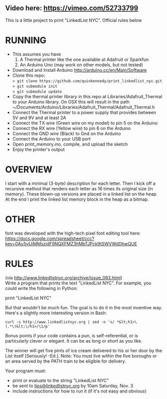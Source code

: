 Video here: https://vimeo.com/52733799
--------------------------
This is a little project to print "LinkedList NYC". Official rules below

RUNNING
=======
* This assumes you have
    1. A Thermal printer like the one available at Adafruit or Sparkfun
    2. An Arduino Uno (may work on other models, but not tested)
* Download and Install Arduino http://arduino.cc/en/Main/Software
* Clone this repo:  
    ```> git clone https://github.com/quinkennedy/print_linkedlist_nyc.git```  
    ```> git submodule init```  
    ```> git submodule update```  
* Copy the thermal printer library in this repo at Libraries/Adafruit_Thermal to your Arduino library. On OSX this will result in the path ~/Documents/Arduino/Libraries/Adafruit_Thermal/Adafruit_Thermal.h
* Connect the Thermal printer to a power supply that provides between 5V and 9V and at least 2A
* Connect the TX wire (Green wire on my model) to pin 5 on the Arduino
* Connect the RX wire (Yellow wire) to pin 6 on the Arduino
* Connect the GND wire (Black) to Gnd on the Arduino
* Connect the Arduino to your USB port
* Open print_memory.ino, compile, and upload the sketch
* Enjoy the printer's output

OVERVIEW
======
I start with a minimal (3-byte) description for each letter. Then I kick off a recursive method that renders each letter as 16 times its original size (in memory). These blown-up versions are placed in a linked list on the heap. At the end I print the linked list memory block in the heap as a bitmap.  

OTHER
======
font was developed with the high-tech pixel font editing tool here:
https://docs.google.com/spreadsheet/ccc?key=0Au1jvUiMMszidF9NQXFMZ3hMbTJPck9tSWVWdDhwQUE

RULES
======
(via http://www.linkedlistnyc.org/archive/issue_083.html)  
Write a program that prints the text "LinkedList NYC". For example, you could write the following in Python:

print "LinkedList NYC"

But that wouldn't be much fun. The goal is to do it in the most inventive way. Here's a slightly more interesting version in Bash:

```curl -s http://www.linkedlistnyc.org | sed -n 's/ *&lt;h1>\(.*\)&lt;\/h1>/\1/p'```

Bonus points if your code contains a pun, is self-referential, or is particularly clever or elegant. It can be as long or short as you like.

The winner will get five pints of ice cream delivered to his or her door by the List itself [Seriously! -Ed.]. Note: You must live within the five boroughs or an area served by the PATH train to be eligible for delivery.

Your program must:

* print or evaluate to the string "LinkedList NYC"
* be sent to tips@linkedlistnyc.org by 10am Saturday, Nov. 3
* include instructions for how to run it (if it's not easy and obvious)